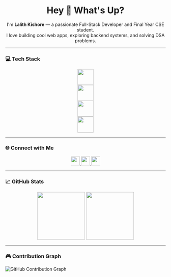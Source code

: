 <h1 align="center">Hey 👋 What's Up?</h1>

<p align="center">
  I'm <b>Lalith Kishore</b> — a passionate Full-Stack Developer and Final Year CSE student.<br />
  I love building cool web apps, exploring backend systems, and solving DSA problems.
</p>

---

### 💻 Tech Stack

<div align="center">
  <img src="https://skillicons.dev/icons?i=js,ts,react,nextjs,nodejs,express,mongodb" height="50" />
  <br />
  <img src="https://skillicons.dev/icons?i=tailwind,html,css,bootstrap" height="50" />
  <br />
  <img src="https://skillicons.dev/icons?i=cpp,py,java" height="50" />
  <br />
  <img src="https://skillicons.dev/icons?i=git,github,vscode,postman" height="50" />
</div>

---

### 🌐 Connect with Me

<div align="center">
  <a href="https://www.linkedin.com/in/lalith-kishore-19b421200/" target="_blank">
    <img src="https://img.shields.io/static/v1?message=LinkedIn&logo=linkedin&label=&color=0077B5&logoColor=white&style=for-the-badge" height="28" />
  </a>
  <a href="https://github.com/lalithkishore1975" target="_blank">
    <img src="https://img.shields.io/static/v1?message=GitHub&logo=github&label=&color=181717&logoColor=white&style=for-the-badge" height="28" />
  </a>
  <a href="mailto:lalithkishore.dev@gmail.com" target="_blank">
    <img src="https://img.shields.io/static/v1?message=Gmail&logo=gmail&label=&color=EA4335&logoColor=white&style=for-the-badge" height="28" />
  </a>
</div>

---

### 📈 GitHub Stats

<div align="center">
  <img src="https://streak-stats.demolab.com?user=lalithkishore1975&locale=en&mode=daily&theme=dracula&hide_border=false&border_radius=5" height="150" />
  <img src="https://github-profile-trophy.vercel.app/?username=lalithkishore1975&theme=dracula&no-bg=false&no-frame=false&margin-w=8" height="150" />
</div>

---

### 🎮 Contribution Graph

<picture>
  <source media="(prefers-color-scheme: dark)" srcset="https://raw.githubusercontent.com/lalithkishore1975/lalithkishore1975/output/pacman-contribution-graph-dark.svg">
  <source media="(prefers-color-scheme: light)" srcset="https://raw.githubusercontent.com/lalithkishore1975/lalithkishore1975/output/pacman-contribution-graph.svg">
  <img alt="GitHub Contribution Graph" src="https://raw.githubusercontent.com/lalithkishore1975/lalithkishore1975/output/pacman-contribution-graph.svg">
</picture>
